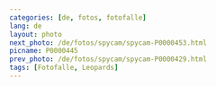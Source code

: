 ```yaml
---
categories: [de, fotos, fotofalle]
lang: de
layout: photo
next_photo: /de/fotos/spycam/spycam-P0000453.html
picname: P0000445
prev_photo: /de/fotos/spycam/spycam-P0000429.html
tags: [Fotofalle, Leopards]
---
```

